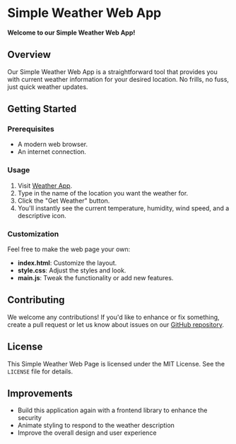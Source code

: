 # Simple Weather Web App

**Welcome to our Simple Weather Web App!**

## Overview

Our Simple Weather Web App is a straightforward tool that provides you with current weather information for your desired location. No frills, no fuss, just quick weather updates.

## Getting Started

### Prerequisites

- A modern web browser.
- An internet connection.

### Usage

1. Visit [Weather App](https://ernest-lamptey.github.io/weather_app/).
2. Type in the name of the location you want the weather for.
3. Click the "Get Weather" button.
4. You'll instantly see the current temperature, humidity, wind speed, and a descriptive icon.

### Customization

Feel free to make the web page your own:

- **index.html**: Customize the layout.
- **style.css**: Adjust the styles and look.
- **main.js**: Tweak the functionality or add new features.

## Contributing

We welcome any contributions! If you'd like to enhance or fix something, create a pull request or let us know about issues on our [GitHub repository](https://github.com/ernest-lamptey/weather_app).

## License

This Simple Weather Web Page is licensed under the MIT License. See the `LICENSE` file for details.

## Improvements
- Build this application again with a frontend library to enhance the security
- Animate styling to respond to the weather description
- Improve the overall design and user experience
